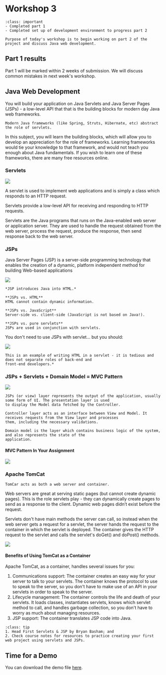 # Workshop 3

```{admonition} By Now You Should Have
:class: important
- Completed part 1
- Completed set up of development environment to progress part 2
```

```{note}
Purpose of today's workshop is to begin working on part 2 of the project and discuss Java web development.
```

## Part 1 results
Part 1 will be marked within 2 weeks of submission. We will discuss common mistakes in next week's workshop.

## Java Web Development

You will build your application on Java Servlets and Java Server Pages (JSPs) - a low-level API that that is the 
building blocks for modern day Java web frameworks.  

```{tip}
Modern Java frameworks (like Spring, Struts, Hibernate, etc) abstract the role of servlets.
```

In this subject, you will learn the building blocks, which will allow you to develop an appreciation for the role of 
frameworks. Learning frameworks would tie your knowledge to that framework, and would not teach you enough about Java 
fundamentals.
If you wish to learn one of these frameworks, there are many free resources online.

### Servlets

![](resources/servlet.png)

A servlet is used to implement web applications and is simply a class which responds to an HTTP request.

Servlets provide a low-level API for receiving and responding to HTTP requests.

Servlets are the Java programs that runs on the Java-enabled web server or application server. They are used to 
handle the request obtained from the web server, process the request, produce the response, then send response 
back to the web server.

### JSPs

Java Server Pages (JSP) is a server-side programming technology that enables the creation of a dynamic, platform 
independent method for building Web-based applications

![](resources/jsp.png)

```{important}
*JSP introduces Java into HTML.*

**JSPs vs. HTML**  
HTML cannot contain dynamic information.

**JSPs vs. JavaScript**  
Server-side vs. client-side (JavaScript is not based on Java!).

**JSPs vs. pure servlets**  
JSPs are used in conjunction with servlets.
```

You don't need to use JSPs with servlet... but you should:

![](resources/html_and_servlets.png)

```{tip}
This is an example of writing HTML in a servlet - it is tedious and does not separate roles of back-end and 
front-end developers.*
```

### JSPs + Servlets + Domain Model = MVC Pattern

![](resources/mvc_pattern.png)

```{admonition} Definition
JSPs (or view) layer represents the output of the application, usually some form of UI. The presentation layer is used 
to display the Model data fetched by the Controller.
```

```{admonition} Definition
Controller layer acts as an interface between View and Model. It receives requests from the View layer and processes 
them, including the necessary validations.
```

```{admonition} Definition
Domain model is the layer which contains business logic of the system, and also represents the state of the 
application.
```

#### MVC Pattern In Your Assignment

![](resources/mvc_assignment.png)

### Apache TomCat

```{note}
TomCar acts as both a web server and container.
```

Web servers are great at serving static pages (but cannot create dynamic pages). This is the role servlets play - they 
can dynamically create pages to send as a response to the client. Dynamic web pages didn’t exist before the request.

Servlets don't have main methods the server can call, so instead when the web server gets a request for a servlet, the 
server hands the request to the container in which the servlet is deployed. The container gives the HTTP request to the 
servlet and calls the servlet's doGet() and doPost() methods.

![](resources/apache_tomcat.png)

#### Benefits of Using TomCat as a Container

Apache TomCat, as a container, handles several issues for you:

1. Communications support: The container creates an easy way for your server to talk to your servlets. The container 
knows the protocol to use to speak to the server, so you don't have to make use of an API in your servlets in order to 
speak to the server.
2. Lifecycle management: The container controls the life and death of your servlets. It loads classes, instantiates 
servlets, knows which servlet method to call, and handles garbage collection, so you don't have to worry as much about 
managing resources.
3. JSP support: The container translates JSP code into Java.

```{admonition} Extra Resources
:class: tip
1. Head First Servlets & JSP by Bryan Basham; and
2. Check course notes for resources to practice creating your first web project using servlets and JSPs.
```

## Time for a Demo

You can download the demo file [here](resources/demo.zip).
